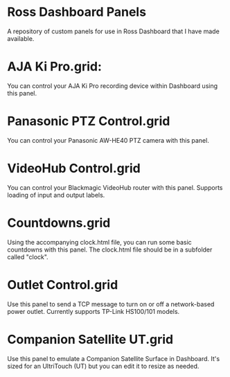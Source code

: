 # Ross Dashboard Panels
A repository of custom panels for use in Ross Dashboard that I have made available.

# AJA Ki Pro.grid:
You can control your AJA Ki Pro recording device within Dashboard using this panel.

# Panasonic PTZ Control.grid
You can control your Panasonic AW-HE40 PTZ camera with this panel.

# VideoHub Control.grid
You can control your Blackmagic VideoHub router with this panel. Supports loading of input and output labels.

# Countdowns.grid
Using the accompanying clock.html file, you can run some basic countdowns with this panel. The clock.html file should be in a subfolder called "clock".

# Outlet Control.grid
Use this panel to send a TCP message to turn on or off a network-based power outlet. Currently supports TP-Link HS100/101 models.

# Companion Satellite UT.grid
Use this panel to emulate a Companion Satellite Surface in Dashboard. It's sized for an UltriTouch (UT) but you can edit it to resize as needed.
